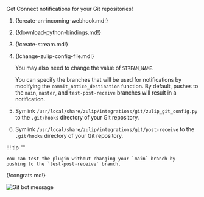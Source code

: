 Get Connect notifications for your Git repositories!

1. {!create-an-incoming-webhook.md!}

1. {!download-python-bindings.md!}

1. {!create-stream.md!}

1. {!change-zulip-config-file.md!}

    You may also need to change the value of `STREAM_NAME`.

    You can specify the branches that will be used for notifications by modifying
    the `commit_notice_destination` function. By default,
    pushes to the `main`, `master`, and `test-post-receive` branches will result in a
    notification.

1. Symlink `/usr/local/share/zulip/integrations/git/zulip_git_config.py`
   to the `.git/hooks` directory of your Git repository.

1. Symlink `/usr/local/share/zulip/integrations/git/post-receive`
   to the `.git/hooks` directory of your Git repository.

!!! tip ""

    You can test the plugin without changing your `main` branch by
    pushing to the `test-post-receive` branch.

{!congrats.md!}

![Git bot message](/static/images/integrations/git/001.png)
